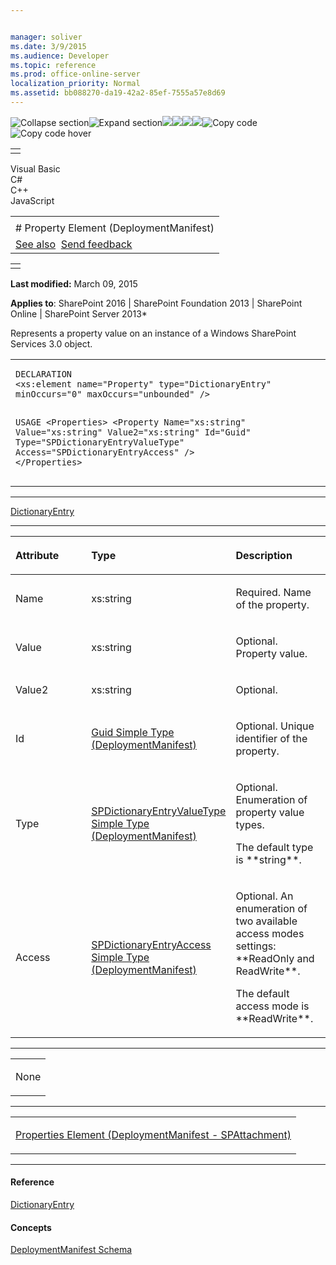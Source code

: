 ```yaml
---


manager: soliver
ms.date: 3/9/2015
ms.audience: Developer
ms.topic: reference
ms.prod: office-online-server
localization_priority: Normal
ms.assetid: bb088270-da19-42a2-85ef-7555a57e8d69
---
```


![Collapse
section](../icons/collapse_all.gif "Collapse section")![Expand
section](../icons/expand_all.gif "Expand section")![](../icons/collapse_all.gif)![](../icons/expand_all.gif)![](../icons/dropdown.gif)![](../icons/dropdownHover.gif)![Copy
code](../icons/copycode.gif "Copy code")![Copy code
hover](../icons/copycodeHighlight.gif "Copy code hover")
<table>
<tbody>
<tr class="odd">
<td align="left"></td>
</tr>
</tbody>
</table>

Visual Basic  
C\#  
C++  
JavaScript  

<table>
<tbody>
<tr class="odd">
<td align="left"><span id="runningHeaderText"></span></td>
</tr>
<tr class="even">
<td align="left"># Property Element (DeploymentManifest)</td>
</tr>
<tr class="odd">
<td align="left"><a href="#seeAlsoToggle">See also</a>  <span id="headfeedbackarea" class="feedbackhead"><a href="javascript:SubmitFeedback(&#39;docthis@Microsoft.com&#39;,&#39;&#39;,&#39;&#39;,&#39;&#39;,&#39;1.0.18082.1225&#39;,&#39;%0\dThank%20you%20for%20your%20feedback.%20The%20developer%20writing%20teams%20use%20your%20feedback%20to%20improve%20documentation.%20While%20we%20are%20reviewing%20your%20feedback,%20we%20may%20send%20you%20e-mail%20to%20ask%20for%20clarification%20or%20feedback%20on%20a%20solution.%20We%20do%20not%20use%20your%20e-mail%20address%20for%20any%20other%20purpose%20and%20we%20delete%20it%20after%20we%20finish%20our%20review.%0\AFor%20further%20information%20about%20the%20privacy%20policies%20of%20Microsoft,%20please%20see%20http://privacy.microsoft.com/en-us/default.aspx.%0\A%0\d&#39;,&#39;Customer%20feedback&#39;);">Send feedback</a></span></td>
</tr>
</tbody>
</table>

<table>
<colgroup>
<col width="100%" />
</colgroup>
<tbody>
<tr class="odd">
<td align="left"></td>
</tr>
</tbody>
</table>

**Last modified:** March 09, 2015

**Applies to**: SharePoint 2016 | SharePoint Foundation 2013 |
SharePoint Online | SharePoint Server 2013*

Represents a property value on an instance of a Windows SharePoint
Services 3.0 object.

<span codelanguage="other"></span>
<table>
<colgroup>
<col width="100%" />
</colgroup>
<tbody>
<tr class="odd">
<td align="left"><pre><code>DECLARATION
&lt;xs:element name=&quot;Property&quot; type=&quot;DictionaryEntry&quot; minOccurs=&quot;0&quot; maxOccurs=&quot;unbounded&quot; /&gt;

USAGE
&lt;Properties&gt;
        &lt;Property
                Name=&quot;xs:string&quot;
                Value=&quot;xs:string&quot;
                Value2=&quot;xs:string&quot;
                Id=&quot;Guid&quot;
                Type=&quot;SPDictionaryEntryValueType&quot;
                Access=&quot;SPDictionaryEntryAccess&quot;
        /&gt;
&lt;/Properties&gt;</code></pre></td>
</tr>
</tbody>
</table>


-----------------------------------------------------------------------------------------------------------------------------------------------------------------------------------------

<span sdata="cer"
target="T:System.Collections.DictionaryEntry">[DictionaryEntry](http://msdn2.microsoft.com/EN-US/library/9kth4sbk)</span>


-----------------------------------------------------------------------------------------------------------------------------------------------------------------------------------------------

<table>
<colgroup>
<col width="33%" />
<col width="33%" />
<col width="33%" />
</colgroup>
<thead>
<tr class="header">
<th align="left"><p>Attribute</p></th>
<th align="left"><p>Type</p></th>
<th align="left"><p>Description</p></th>
</tr>
</thead>
<tbody>
<tr class="odd">
<td align="left"><p>Name</p></td>
<td align="left"><p>xs:string</p></td>
<td align="left"><p>Required. Name of the property.</p></td>
</tr>
<tr class="even">
<td align="left"><p>Value</p></td>
<td align="left"><p>xs:string</p></td>
<td align="left"><p>Optional. Property value.</p></td>
</tr>
<tr class="odd">
<td align="left"><p>Value2</p></td>
<td align="left"><p>xs:string</p></td>
<td align="left"><p>Optional.</p></td>
</tr>
<tr class="even">
<td align="left"><p>Id</p></td>
<td align="left"><p><span sdata="link"><a href="guid-simple-type-deploymentmanifest.htm">Guid Simple Type (DeploymentManifest)</a></span></p></td>
<td align="left"><p>Optional. Unique identifier of the property.</p></td>
</tr>
<tr class="odd">
<td align="left"><p>Type</p></td>
<td align="left"><p><span sdata="link"><a href="spdictionaryentryvaluetype-simple-type-deploymentmanifest.htm">SPDictionaryEntryValueType Simple Type (DeploymentManifest)</a></span></p></td>
<td align="left"><p>Optional. Enumeration of property value types.</p>
<p>The default type is **string**.</p></td>
</tr>
<tr class="even">
<td align="left"><p>Access</p></td>
<td align="left"><p><span sdata="link"><a href="spdictionaryentryaccess-simple-type-deploymentmanifest.htm">SPDictionaryEntryAccess Simple Type (DeploymentManifest)</a></span></p></td>
<td align="left"><p>Optional. An enumeration of two available access modes settings: **ReadOnly</span> and <span class="keyword">ReadWrite**.</p>
<p>The default access mode is **ReadWrite**.</p></td>
</tr>
</tbody>
</table>


---------------------------------------------------------------------------------------------------------------------------------------------------------------------------------------------------

<table>
<colgroup>
<col width="100%" />
</colgroup>
<tbody>
<tr class="odd">
<td align="left"><p>None</p></td>
</tr>
</tbody>
</table>


----------------------------------------------------------------------------------------------------------------------------------------------------------------------------------------------------

<table>
<colgroup>
<col width="100%" />
</colgroup>
<tbody>
<tr class="odd">
<td align="left"><p><span sdata="link"><a href="properties-element-deploymentmanifestspattachment.htm">Properties Element (DeploymentManifest - SPAttachment)</a></span></p></td>
</tr>
</tbody>
</table>


-------------------------------------------------------------------------------------------------------------------------------------------------------------------------------------------

#### Reference

<span sdata="cer"
target="T:System.Collections.DictionaryEntry">[DictionaryEntry](http://msdn2.microsoft.com/EN-US/library/9kth4sbk)</span>

#### Concepts

<span sdata="link">[DeploymentManifest
Schema](deploymentmanifest-schema.htm)</span>








